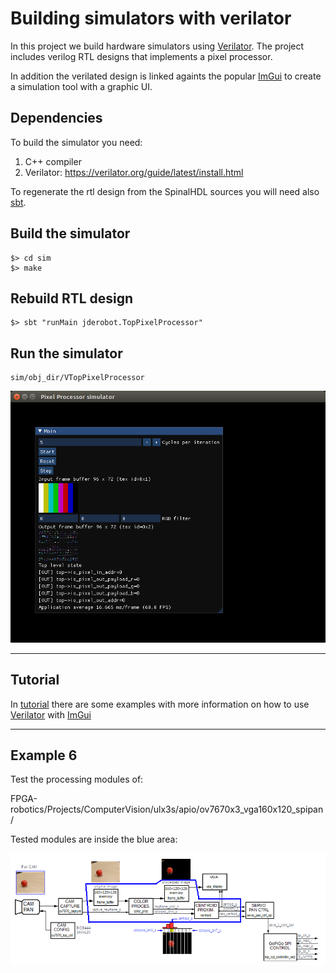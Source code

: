 # Building simulators with verilator
In this project we build hardware simulators using [Verilator](https://www.veripool.org/verilator/).
The project includes verilog RTL designs that implements a pixel processor.

In addition the verilated design is linked againts the popular [ImGui](https://github.com/ocornut/imgui) to create a simulation tool with a graphic UI.

## Dependencies

To build the simulator you need:
1. C++ compiler
2. Verilator: https://verilator.org/guide/latest/install.html

To regenerate the rtl design from the SpinalHDL sources you will need also [sbt](https://www.scala-sbt.org/).

## Build the simulator
```
$> cd sim
$> make
```

## Rebuild RTL design
```
$> sbt "runMain jderobot.TopPixelProcessor"
```

## Run the simulator
```
sim/obj_dir/VTopPixelProcessor
```

![simulator running](./docs/sim_running.png "Simulator")

---

## Tutorial

In [tutorial](./tutorial) there are some examples with more information on how to use [Verilator](https://www.veripool.org/verilator/) with [ImGui](https://github.com/ocornut/imgui)


---

## Example 6
Test the processing modules of:

   FPGA-robotics/Projects/ComputerVision/ulx3s/apio/ov7670x3_vga160x120_spipan/

Tested modules are inside the blue area:

![Modules tested](./examples/poc/example6/example6.png)

